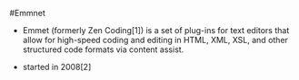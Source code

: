 #Emmnet


- Emmet (formerly Zen Coding[1]) is a set of plug-ins for text editors that allow for high-speed coding and editing in HTML, XML, XSL, 
and other structured code formats via content assist. 

- started in 2008[2]

